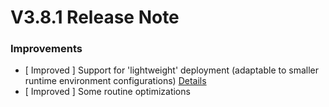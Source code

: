 # V3.8.1 Release Note



### Improvements
- [ Improved ] Support for 'lightweight' deployment (adaptable to smaller runtime environment configurations) [Details](http://github.com/TencentBlueKing/bk-job/issues/1894)
- [ Improved ] Some routine optimizations

